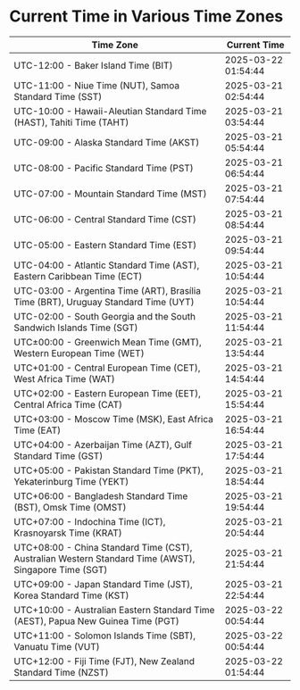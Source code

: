 # Current Time in Various Time Zones

| Time Zone | Current Time |
|-----------|--------------|
| UTC-12:00 - Baker Island Time (BIT) | 2025-03-22 01:54:44 |
| UTC-11:00 - Niue Time (NUT), Samoa Standard Time (SST) | 2025-03-21 02:54:44 |
| UTC-10:00 - Hawaii-Aleutian Standard Time (HAST), Tahiti Time (TAHT) | 2025-03-21 03:54:44 |
| UTC-09:00 - Alaska Standard Time (AKST) | 2025-03-21 05:54:44 |
| UTC-08:00 - Pacific Standard Time (PST) | 2025-03-21 06:54:44 |
| UTC-07:00 - Mountain Standard Time (MST) | 2025-03-21 07:54:44 |
| UTC-06:00 - Central Standard Time (CST) | 2025-03-21 08:54:44 |
| UTC-05:00 - Eastern Standard Time (EST) | 2025-03-21 09:54:44 |
| UTC-04:00 - Atlantic Standard Time (AST), Eastern Caribbean Time (ECT) | 2025-03-21 10:54:44 |
| UTC-03:00 - Argentina Time (ART), Brasília Time (BRT), Uruguay Standard Time (UYT) | 2025-03-21 10:54:44 |
| UTC-02:00 - South Georgia and the South Sandwich Islands Time (SGT) | 2025-03-21 11:54:44 |
| UTC±00:00 - Greenwich Mean Time (GMT), Western European Time (WET) | 2025-03-21 13:54:44 |
| UTC+01:00 - Central European Time (CET), West Africa Time (WAT) | 2025-03-21 14:54:44 |
| UTC+02:00 - Eastern European Time (EET), Central Africa Time (CAT) | 2025-03-21 15:54:44 |
| UTC+03:00 - Moscow Time (MSK), East Africa Time (EAT) | 2025-03-21 16:54:44 |
| UTC+04:00 - Azerbaijan Time (AZT), Gulf Standard Time (GST) | 2025-03-21 17:54:44 |
| UTC+05:00 - Pakistan Standard Time (PKT), Yekaterinburg Time (YEKT) | 2025-03-21 18:54:44 |
| UTC+06:00 - Bangladesh Standard Time (BST), Omsk Time (OMST) | 2025-03-21 19:54:44 |
| UTC+07:00 - Indochina Time (ICT), Krasnoyarsk Time (KRAT) | 2025-03-21 20:54:44 |
| UTC+08:00 - China Standard Time (CST), Australian Western Standard Time (AWST), Singapore Time (SGT) | 2025-03-21 21:54:44 |
| UTC+09:00 - Japan Standard Time (JST), Korea Standard Time (KST) | 2025-03-21 22:54:44 |
| UTC+10:00 - Australian Eastern Standard Time (AEST), Papua New Guinea Time (PGT) | 2025-03-22 00:54:44 |
| UTC+11:00 - Solomon Islands Time (SBT), Vanuatu Time (VUT) | 2025-03-22 00:54:44 |
| UTC+12:00 - Fiji Time (FJT), New Zealand Standard Time (NZST) | 2025-03-22 01:54:44 |
